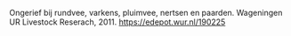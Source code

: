 Ongerief bij rundvee, varkens, pluimvee, nertsen en paarden. Wageningen UR Livestock Reserach, 2011.  https://edepot.wur.nl/190225